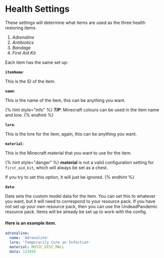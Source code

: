 # Health Settings

These settings will determine what items are used as the three health restoring items.

1. _Adrenaline_
2. _Antibiotics_
3. _Bandage_
4. _First Aid Kit_

Each item has the same set up:

**`itemName`**:

This is the ID of the item.

**`name`**:

This is the name of the item, this can be anything you want.

{% hint style="info" %}
_**TIP**_: Minecraft colours can be used in the item name and lore.
{% endhint %}

**`lore`**:

This is the lore for the item, again, this can be anything you want.

**`material`**:

This is the Minecraft material that you want to use for the item.

{% hint style="danger" %}
**material** is not a valid configuration setting for `first_aid_kit`, which will always be set as a chest.

If you try to set this option, it will just be ignored.
{% endhint %}

**`data`**:

Data sets the custom model data for the item. You can set this to whatever you want, but it will need to correspond to your resource pack. If you have not set up your own resource pack, then you can use the UndeadPandemic resource pack. Items will be already be set up to work with the config.

#### Here is an example item.

```yaml
adrenaline:
  name: 'Adrenaline'
  lore: 'Temporarily Cure an Infection'
  material: MUSIC_DISC_MALL
  data: 123456
```
